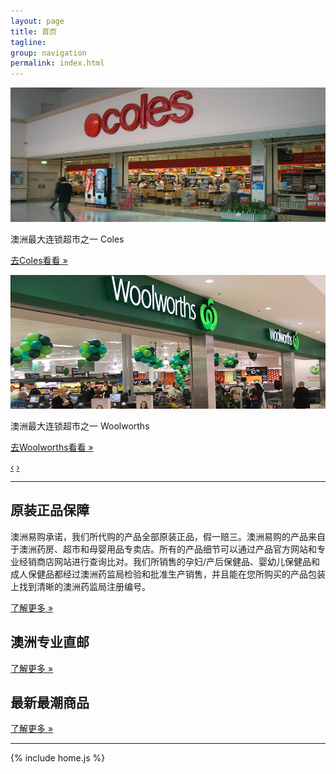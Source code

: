 ```yaml
---
layout: page
title: 首页
tagline: 
group: navigation
permalink: index.html
---
```


<div id="ozyeego-carousel" class="carousel slide">
  <div class="carousel-inner">
    <div class="item active">
      <a href="http://www.coles.com.au"><img src="/assets/images/slider-coles.png" alt="Coles" /></a>
      <div class="carousel-caption">
        <p>澳洲最大连锁超市之一 Coles</p>
        <p><a href="http://www.coles.com.au">去Coles看看 &raquo;</a></p>
      </div>
    </div>
    <div class="item">
      <a href="http://www.woolworths.com.au"><img src="/assets/images/slider-woolworths.png" alt="Woolworths" /></a>
      <div class="carousel-caption">
        <p>澳洲最大连锁超市之一 Woolworths</p>
        <p><a href="http://www.woolworths.com.au">去Woolworths看看 &raquo;</a></p>
      </div>
    </div>
  </div>
  <a class="carousel-control left" href="#ozyeego-carousel" data-slide="prev">&lsaquo;</a>
  <a class="carousel-control right" href="#ozyeego-carousel" data-slide="next">&rsaquo;</a>
</div>

<hr>

<!-- Example row of columns -->
<div class="row-fluid">
<div class="span4">
  <h2>原装正品保障</h2>
  <p>澳洲易购承诺，我们所代购的产品全部原装正品，假一赔三。澳洲易购的产品来自于澳洲药房、超市和母婴用品专卖店。所有的产品细节可以通过产品官方网站和专业经销商店网站进行查询比对。我们所销售的孕妇/产后保健品、婴幼儿保健品和成人保健品都经过澳洲药监局检验和批准生产销售，并且能在您所购买的产品包装上找到清晰的澳洲药监局注册编号。
  </p>
  <p><a class="btn" href="/supplier.html">了解更多 &raquo;</a></p>
</div>
<div class="span4">
  <h2>澳洲专业直邮</h2>
  <p></p>
  <p><a class="btn" href="/logistic.html">了解更多 &raquo;</a></p>
</div>
<div class="span4">
  <h2>最新最潮商品</h2>
  <p></p>
  <p><a class="btn" href="#">了解更多 &raquo;</a></p>
</div>
</div>

<hr>

{% include home.js %}
